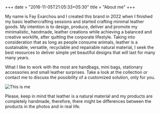+++
date = "2016-11-05T21:05:33+05:30"
title = "About me"
+++

My name is Fay Exarchou and I created this brand in 2022 when I finished my basic leathercrafting sessions and started crafting minimal leather goods. My intention is to design, produce, deliver and promote my minimalistic, handmade, leather creations while achieving a balanced and creative worklife, after quitting the corporate lifestyle. Taking into consideration that as long as people consume animals, leather is a sustainable, versatile, recyclable and repairable natural material, I seek the best resources to deliver simple yet beautiful designs that will last for many many years.

What I like to work with the most are handbags, mini bags, stationary accessories and small leather surprises. Take a look at the collection or contact me to discuss the possibility of a customized solution, only for you. 

![This is me][1]

Please, keep in mind that leather is a natural material and my products are completely handmade, therefore, there might be differences between the products in the photos and in real life. 


[1]: /img/about.png
